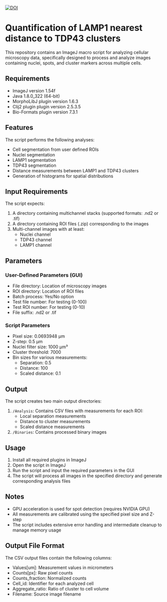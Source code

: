 [![DOI](https://zenodo.org/badge/902773932.svg)](https://doi.org/10.5281/zenodo.14926086)
# Quantification of LAMP1 nearest distance to TDP43 clusters

This repository contains an ImageJ macro script for analyzing cellular microscopy data, specifically designed to process and analyze images containing nuclei, spots, and cluster markers across multiple cells.

## Requirements

- ImageJ version 1.54f
- Java 1.8.0_322 (64-bit)
- MorphoLibJ plugin version 1.6.3
- Clij2 plugin plugin version 2.5.3.5
- Bio-Formats plugin version 7.3.1

## Features

The script performs the following analyses:
- Cell segmentation from user defined ROIs
- Nuclei segmentation
- LAMP1 segmentation
- TDP43 segmentation
- Distance measurements between LAMP1 and TDP43 clusters
- Generation of histograms for spatial distributions

## Input Requirements

The script expects:
1. A directory containing multichannel stacks (supported formats: .nd2 or .tif)
2. A directory containing ROI files (.zip) corresponding to the images
3. Multi-channel images with at least:
   - Nuclei channel
   - TDP43 channel
   - LAMP1 channel

## Parameters

### User-Defined Parameters (GUI)
- File directory: Location of microscopy images
- ROI directory: Location of ROI files
- Batch process: Yes/No option
- Test file number: For testing (0-100)
- Test ROI number: For testing (0-10)
- File suffix: .nd2 or .tif

### Script Parameters
- Pixel size: 0.0693948 μm
- Z-step: 0.5 μm
- Nuclei filter size: 1000 μm³
- Cluster threshold: 7000
- Bin sizes for various measurements:
  - Separation: 0.5
  - Distance: 100
  - Scaled distance: 0.1

## Output

The script creates two main output directories:
1. `/Analysis`: Contains CSV files with measurements for each ROI:
   - Local separation measurements
   - Distance to cluster measurements
   - Scaled distance measurements
2. `/Binaries`: Contains processed binary images

## Usage

1. Install all required plugins in ImageJ
2. Open the script in ImageJ
3. Run the script and input the required parameters in the GUI
4. The script will process all images in the specified directory and generate corresponding analysis files

## Notes

- GPU acceleration is used for spot detection (requires NVIDIA GPU)
- All measurements are calibrated using the specified pixel size and Z-step
- The script includes extensive error handling and intermediate cleanup to manage memory usage

## Output File Format

The CSV output files contain the following columns:
- Values[um]: Measurement values in micrometers
- Counts[px]: Raw pixel counts
- Counts_fraction: Normalized counts
- Cell_id: Identifier for each analyzed cell
- Aggregate_ratio: Ratio of cluster to cell volume
- Filename: Source image filename
